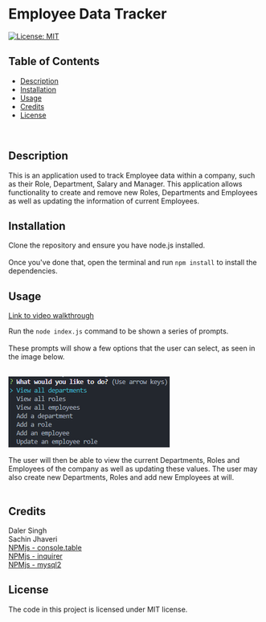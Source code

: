 # Employee Data Tracker

[![License: MIT](https://img.shields.io/badge/License-MIT-blue.svg)](https://opensource.org/licenses/MIT)

## Table of Contents
- [Description](#description)
- [Installation](#installation)
- [Usage](#usage)
- [Credits](#credits)
- [License](#license)
<br />

## Description
This is an application used to track Employee data within a company, such as their Role, Department, Salary and Manager. This application allows functionality to create and remove new Roles, Departments and Employees as well as updating the information of current Employees.
<br />

## Installation
Clone the repository and ensure you have node.js installed.<br /><br />
Once you've done that, open the terminal and run `npm install` to install the dependencies.
<br />

## Usage
[Link to video walkthrough]() <br />

Run the `node index.js` command to be shown a series of prompts.<br /><br />
These prompts will show a few options that the user can select, as seen in the image below.<br /><br />

![Example of Initial User Prompts](./assets/images/userpromptsexample.png)<br />

The user will then be able to view the current Departments, Roles and Employees of the company as well as updating these values. The user may also create new Departments, Roles and add new Employees at will.<br /><br />

## Credits
Daler Singh <br />
Sachin Jhaveri <br />
[NPMjs - console.table](https://www.npmjs.com/package/console.table) <br />
[NPMjs - inquirer](https://www.npmjs.com/package/inquirer/v/8.2.4) <br />
[NPMjs - mysql2](https://www.npmjs.com/package/mysql2) <br />

## License
The code in this project is licensed under MIT license.